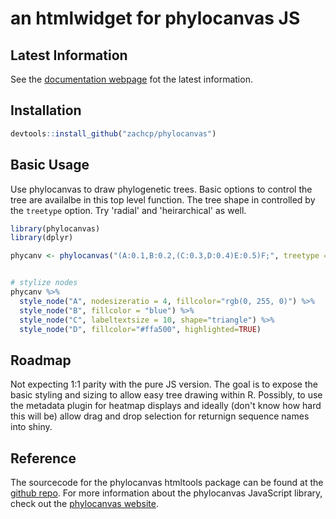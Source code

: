 an htmlwidget for phylocanvas JS
================================


Latest Information
------------------

See the [documentation webpage](https://zachcp.github.io/phylocanvas/) fot the latest information.

Installation
------------

``` r
devtools::install_github("zachcp/phylocanvas")
```

Basic Usage
-----------

Use phylocanvas to draw phylogenetic trees. Basic options to control the tree are availalbe in this top level function. The tree shape in controlled by the `treetype` option. Try 'radial' and 'heirarchical' as well.

``` r
library(phylocanvas)
library(dplyr)

phycanv <- phylocanvas("(A:0.1,B:0.2,(C:0.3,D:0.4)E:0.5)F;", treetype = "rectangular", alignlabels = T)


# stylize nodes
phycanv %>%
  style_node("A", nodesizeratio = 4, fillcolor="rgb(0, 255, 0)") %>% 
  style_node("B", fillcolor = "blue") %>%
  style_node("C", labeltextsize = 10, shape="triangle") %>%
  style_node("D", fillcolor="#ffa500", highlighted=TRUE) 
```

Roadmap
-------

Not expecting 1:1 parity with the pure JS version. The goal is to expose the basic styling and sizing to allow easy tree drawing within R. Possibly, to use the metadata plugin for heatmap displays and ideally (don't know how hard this will be) allow drag and drop selection for returnign sequence names into shiny.

Reference
---------

The sourcecode for the phylocanvas htmltools package can be found at the [github repo](https://github.com/zachcp/phylocanvas). For more information about the phylocanvas JavaScript library, check out the [phylocanvas website](http://phylocanvas.org).
